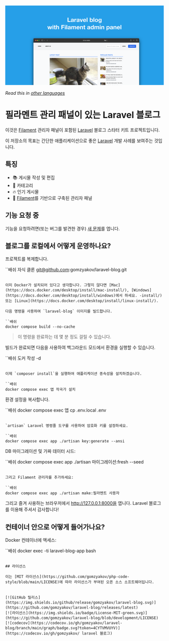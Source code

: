 ![Filament 관리 패널이 포함된 Laravel 블로그](../docs/social-preview-en.png)

_Read this in [other languages](./Translations.md)_

# 필라멘트 관리 패널이 있는 Laravel 블로그

이것은 [Filament](https://ilavelphp.com) 관리자 패널이 포함된 [Laravel](https://laravel.com) 블로그 스타터 키트 프로젝트입니다.

이 저장소의 목표는 간단한 애플리케이션으로 좋은 [Laravel](https://laravel.com) 개발 사례를 보여주는 것입니다.

## 특징

- 📚 게시물 작성 및 편집
- 🥑 카테고리
- 🔥 인기 게시물
- 🎉 [Filament](https://pillamentphp.com)를 기반으로 구축된 관리자 패널

## 기능 요청 중

기능을 요청하려면(또는 버그를 발견한 경우) [새 문제](https://github.com/gomzyakov/laravel-blog/issues/new)를 엽니다.

## 블로그를 로컬에서 어떻게 운영하나요?

프로젝트를 복제합니다.

``배쉬
자식 클론 git@github.com:gomzyakov/laravel-blog.git
````

이미 Docker가 설치되어 있다고 생각합니다. 그렇지 않다면 [Mac](https://docs.docker.com/desktop/install/mac-install/), [Windows](https://docs.docker.com/desktop/install/windows)에서 하세요. -install/) 또는 [Linux](https://docs.docker.com/desktop/install/linux-install/).

다음 명령을 사용하여 `laravel-blog` 이미지를 빌드합니다.

``배쉬
docker compose build --no-cache
````

>이 명령을 완료하는 데 몇 분 정도 걸릴 수 있습니다.

빌드가 완료되면 다음을 사용하여 백그라운드 모드에서 환경을 실행할 수 있습니다.

``배쉬
도커 작성 -d
````

이제 `composer install`을 실행하여 애플리케이션 종속성을 설치하겠습니다.

``배쉬
docker compose exec 앱 작곡가 설치
````

환경 설정을 복사합니다.

``배쉬
docker compose exec 앱 cp .env.local .env
````

`artisan` Laravel 명령줄 도구를 사용하여 암호화 키를 설정하세요.

``배쉬
docker compose exec app ./artisan key:generate --ansi
````

DB 마이그레이션 및 가짜 데이터 시드:

``배쉬
docker compose exec app ./artisan 마이그레이션:fresh --seed
````

그리고 Filament 관리자를 추가하세요:

``배쉬
docker compose exec app ./artisan make:필라멘트 사용자
````

그리고 즐겨 사용하는 브라우저에서 http://127.0.0.1:8000을 엽니다. Laravel 블로그를 이용해 주셔서 감사합니다!

## 컨테이너 안으로 어떻게 들어가나요?

Docker 컨테이너에 액세스:

``배쉬
docker exec -ti laravel-blog-app bash
````

## 라이선스

이는 [MIT 라이선스](https://github.com/gomzyakov/php-code-style/blob/main/LICENSE)에 따라 라이선스가 부여된 오픈 소스 소프트웨어입니다.


[![GitHub 릴리스](https://img.shields.io/github/release/gomzyakov/laravel-blog.svg)](https://github.com/gomzyakov/laravel-blog/releases/latest)
[![라이선스](https://img.shields.io/badge/License-MIT-green.svg)](https://github.com/gomzyakov/laravel-blog/blob/development/LICENSE)
[![codecov](https://codecov.io/gh/gomzyakov/laravel-blog/branch/main/graph/badge.svg?token=4CYTVMVUYV)](https://codecov.io/gh/gomzyakov/ laravel 블로그)
